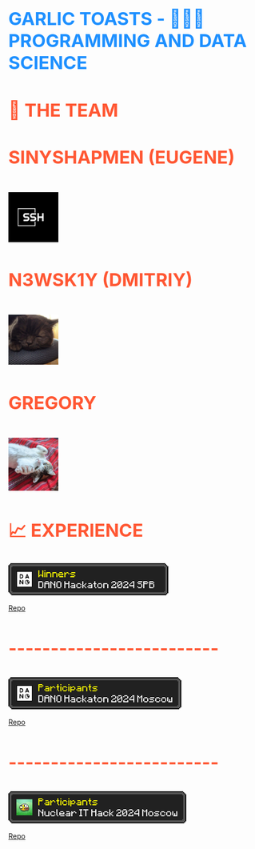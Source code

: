 
<h1 align="left" style="font-size: 36px; color: #1E90FF; font-weight: bold; text-transform: uppercase;">Garlic Toasts - 👨🏻‍💻 Programming and Data science</h1>

<h2 align="left" style="font-size: 36px; color: #FF5733; font-weight: bold; text-transform: uppercase;">🤝 The Team</h2>

<h4 align="left" style="font-size: 36px; color: #FF5733; font-weight: bold; text-transform: uppercase;">Sinyshapmen (Eugene)</h4>

 [<img src="https://github.com/Garlic-Toasts/.github/blob/main/avs/sin.png?raw=true" width=100px>](https://github.com/sinyshapmen)

<h4 align="left" style="font-size: 36px; color: #FF5733; font-weight: bold; text-transform: uppercase;">N3wSk1Y (Dmitriy)</h4>

 [<img src="https://github.com/Garlic-Toasts/.github/blob/main/avs/dmit.png?raw=true" width=100px>](https://github.com/N3wSk1Y)

<h4 align="left" style="font-size: 36px; color: #FF5733; font-weight: bold; text-transform: uppercase;">Gregory</h4>

[<img src="https://github.com/Garlic-Toasts/.github/blob/main/avs/greg.jpg?raw=true" width=100px>](https://github.com/Gregory-coder)
<h2 align="left" style="font-size: 36px; color: #FF5733; font-weight: bold; text-transform: uppercase;">📈 Experience</h2>

[<img src="https://github.com/Garlic-Toasts/.github/blob/main/achievements/DANO%202024%20SPB.png?raw=true" >](https://dano.hse.ru/hackathon_itmo_2024)

<a href="https://github.com/Garlic-Toasts/eco_dano_hack" target="_blank">Repo</a>

<h3 align="left" style="font-size: 36px; color: #FF5733; font-weight: bold; text-transform: uppercase;" href="">-------------------------</h3>

[<img src="https://github.com/Garlic-Toasts/.github/blob/main/achievements/DANO%202024%20Moscow.png?raw=true">](https://dano.hse.ru/hackathon_nes_2024)

<a href="https://github.com/Garlic-Toasts/eco_dano_hack" target="_blank">Repo</a>

<h3 align="left" style="font-size: 36px; color: #FF5733; font-weight: bold; text-transform: uppercase;" href="">-------------------------</h3>

[<img src="https://github.com/Garlic-Toasts/.github/blob/main/achievements/Nuclear%20IT%202024%20Moscow.png?raw=true">](https://nuclearhack.mephi.ru/)

<a href="https://github.com/Garlic-Toasts/web_auth" target="_blank">Repo</a>
